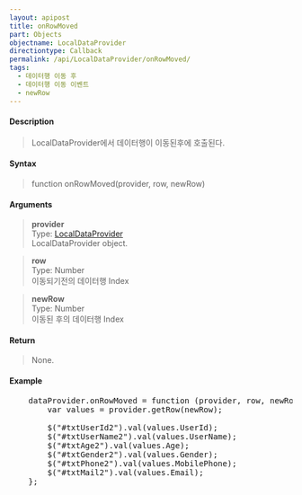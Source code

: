```yaml
---
layout: apipost
title: onRowMoved
part: Objects
objectname: LocalDataProvider
directiontype: Callback
permalink: /api/LocalDataProvider/onRowMoved/
tags:
  - 데이터행 이동 후
  - 데이터행 이동 이벤트
  - newRow
---
```



#### Description

> LocalDataProvider에서 데이터행이 이동된후에 호출된다.

#### Syntax

> function onRowMoved(provider, row, newRow)

#### Arguments

> **provider**  
> Type: [LocalDataProvider](/api/LocalDataProvider/)  
> LocalDataProvider object.

> **row**  
> Type: Number  
> 이동되기전의 데이터행 Index

> **newRow**  
> Type: Number  
> 이동된 후의 데이터행 Index

#### Return

> None.

#### Example

<pre class="prettyprint">
    dataProvider.onRowMoved = function (provider, row, newRow) {
        var values = provider.getRow(newRow);

        $("#txtUserId2").val(values.UserId);
        $("#txtUserName2").val(values.UserName);
        $("#txtAge2").val(values.Age);
        $("#txtGender2").val(values.Gender);
        $("#txtPhone2").val(values.MobilePhone);
        $("#txtMail2").val(values.Email);
    };
</pre>

